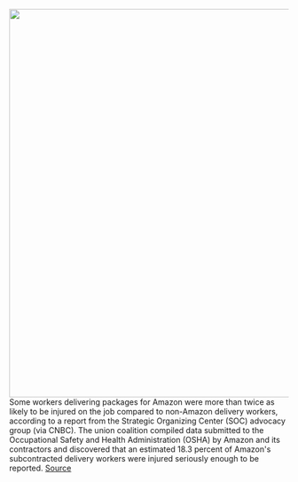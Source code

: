 <img src='https://cdn.vox-cdn.com/thumbor/x4Oq1ir5ylFC78vq_7t9vwKZJO4=/0x0:2040x1360/1200x800/filters:focal(857x517:1183x843)/cdn.vox-cdn.com/uploads/chorus_image/image/70910278/acastro_181114_1777_amazon_hq2_0007.0.jpg' width='700px' /><br/>
Some workers delivering packages for Amazon were more than twice as likely to be injured on the job compared to non-Amazon delivery workers, according to a report from the Strategic Organizing Center (SOC) advocacy group (via CNBC). The union coalition compiled data submitted to the Occupational Safety and Health Administration (OSHA) by Amazon and its contractors and discovered that an estimated 18.3 percent of Amazon's subcontracted delivery workers were injured seriously enough to be reported.
<a href='https://www.theverge.com/2022/5/25/23141533/amazon-package-delivery-injuries-dsp-contractors-rates-2021'> Source <a/>